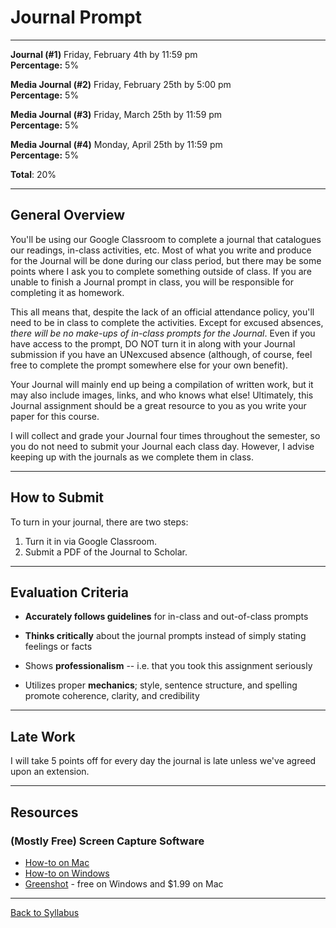# Journal Prompt

_____

**Journal (#1)** Friday, February 4th by 11:59 pm <br />
**Percentage:** 5%

**Media Journal (#2)** Friday, February 25th by 5:00 pm <br />
**Percentage:** 5%

**Media Journal (#3)** Friday, March 25th by 11:59 pm <br />
**Percentage:** 5%

**Media Journal (#4)** Monday, April 25th by 11:59 pm <br />
**Percentage:** 5%

**Total**: 20%

_____

## General Overview

You'll be using our Google Classroom to complete a journal that catalogues our readings, in-class activities, etc. Most of what you write and produce for the Journal will be done during our class period, but there may be some points where I ask you to complete something outside of class. If you are unable to finish a Journal prompt in class, you will be responsible for completing it as homework. 

This all means that, despite the lack of an official attendance policy, you'll need to be in class to complete the activities. Except for excused absences, *there will be no make-ups of in-class prompts for the Journal*. Even if you have access to the prompt, DO NOT turn it in along with your Journal submission if you have an UNexcused absence (although, of course, feel free to complete the prompt somewhere else for your own benefit).  

Your Journal will mainly end up being a compilation of written work, but it may also include images, links, and who knows what else! Ultimately, this Journal assignment should be a great resource to you as you write your paper for this course.

I will collect and grade your Journal four times throughout the semester, so you do not need to submit your Journal each class day. However, I advise keeping up with the journals as we complete them in class.

_____

## How to Submit

To turn in your journal, there are two steps:

1. Turn it in via Google Classroom.
2. Submit a PDF of the Journal to Scholar.

_____

## Evaluation Criteria

* **Accurately follows guidelines** for in-class and out-of-class prompts
  
* **Thinks critically** about the journal prompts instead of simply stating feelings or facts

* Shows **professionalism** -- i.e. that you took this assignment seriously
  
* Utilizes proper **mechanics**; style, sentence structure, and spelling promote coherence, clarity, and credibility 

_____

## Late Work

I will take 5 points off for every day the journal is late unless we've agreed upon an extension. 

_____

## Resources

### (Mostly Free) Screen Capture Software 

* [How-to on Mac](https://support.apple.com/en-us/HT201361)
* [How-to on Windows](https://www.businessinsider.com/how-to-screenshot-on-windows)
* [Greenshot](https://getgreenshot.org/downloads/) - free on Windows and $1.99 on Mac

_____

[Back to Syllabus](https://deanna-stover.github.io/coursesCNU/2022/engl223spring2022) 
